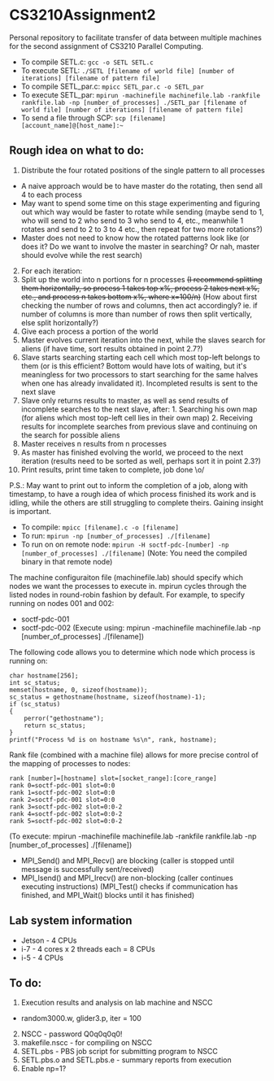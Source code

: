 # CS3210Assignment2

Personal repository to facilitate transfer of data between multiple machines for the second assignment of CS3210 Parallel Computing.

+ To compile SETL.c: `gcc -o SETL SETL.c`
+ To execute SETL: `./SETL [filename of world file] [number of iterations] [filename of pattern file]`
+ To compile SETL_par.c: `mpicc SETL_par.c -o SETL_par`
+ To execute SETL_par: `mpirun -machinefile machinefile.lab -rankfile rankfile.lab -np [number_of_processes] ./SETL_par [filename of world file] [number of iterations] [filename of pattern file]`
+ To send a file through SCP: `scp [filename] [account_name]@[host_name]:~`

## Rough idea on what to do:

1. Distribute the four rotated positions of the single pattern to all processes
  * A naive approach would be to have master do the rotating, then send all 4 to each process
  * May want to spend some time on this stage experimenting and figuring out which way would be faster to rotate while sending (maybe send to 1, who will send to 2 who send to 3 who send to 4, etc., meanwhile 1 rotates and send to 2 to 3 to 4 etc., then repeat for two more rotations?)
  * Master does not need to know how the rotated patterns look like (or does it? Do we want to involve the master in searching? Or nah, master should evolve while the rest search)
2. For each iteration:
  1. Split up the world into n portions for n processes ~~(I recommend splitting them horizontally, so process 1 takes top x%, process 2 takes next x%, etc., and process n takes bottom x%, where x=100/n)~~ (How about first checking the number of rows and columns, then act accordingly? ie. if number of columns is more than number of rows then split vertically, else split horizontally?)
  2. Give each process a portion of the world
  3. Master evolves current iteration into the next, while the slaves search for aliens (if have time, sort results obtained in point 2.7?)
  4. Slave starts searching starting each cell which most top-left belongs to them (or is this efficient? Bottom would have lots of waiting, but it's meaningless for two processors to start searching for the same halves when one has already invalidated it). Incompleted results is sent to the next slave
  5. Slave only returns results to master, as well as send results of incomplete searches to the next slave, after:
    1. Searching his own map (for aliens which most top-left cell lies in their own map)
    2. Receiving results for incomplete searches from previous slave and continuing on the search for possible aliens
  6. Master receives n results from n processes
  7. As master has finished evolving the world, we proceed to the next iteration (results need to be sorted as well, perhaps sort it in point 2.3?)
3. Print results, print time taken to complete, job done \o/

P.S.: May want to print out to inform the completion of a job, along with timestamp, to have a rough idea of which process finished its work and is idling, while the others are still struggling to complete theirs. Gaining insight is important.

- To compile: `mpicc [filename].c -o [filename]`
- To run: `mpirun -np [number_of_processes] ./[filename]`
- To run on on remote node: `mpirun -H soctf-pdc-[number] -np [number_of_processes] ./[filename]` (Note: You need the compiled binary in that remote node)

The machine configuraiton file (machinefile.lab) should specify which nodes we want the processes to execute in. mpirun cycles through the listed nodes in round-robin fashion by default. For example, to specify running on nodes 001 and 002:
- soctf-pdc-001
- soctf-pdc-002
(Execute using: mpirun -machinefile machinefile.lab -np [number_of_processes] ./[filename])

The following code allows you to determine which node which process is running on:
```
char hostname[256];
int sc_status;
memset(hostname, 0, sizeof(hostname));
sc_status = gethostname(hostname, sizeof(hostname)-1);
if (sc_status)
{
	perror("gethostname");
	return sc_status;
}
printf("Process %d is on hostname %s\n", rank, hostname);
```

Rank file (combined with a machine file) allows for more precise control of the mapping of processes to nodes:
```
rank [number]=[hostname] slot=[socket_range]:[core_range]
rank 0=soctf-pdc-001 slot=0:0
rank 1=soctf-pdc-002 slot=0:0
rank 2=soctf-pdc-001 slot=0:0
rank 3=soctf-pdc-002 slot=0:0-2
rank 4=soctf-pdc-002 slot=0:0-2
rank 5=soctf-pdc-002 slot=0:0-2
```
(To execute: mpirun -machinefile machinefile.lab -rankfile rankfile.lab -np [number_of_processes] ./[filename])

- MPI_Send() and MPI_Recv() are blocking (caller is stopped until message is successfully sent/received)
- MPI_Isend() and MPI_Irecv() are non-blocking (caller continues executing instructions) (MPI_Test() checks if communication has finished, and MPI_Wait() blocks until it has finished)

## Lab system information

* Jetson - 4 CPUs
* i-7 - 4 cores x 2 threads each = 8 CPUs
* i-5 - 4 CPUs

## To do:

1. Execution results and analysis on lab machine and NSCC
  - random3000.w, glider3.p, iter = 100
2. NSCC - password Q0q0q0q0!
  1. makefile.nscc - for compiling on NSCC
  2. SETL.pbs - PBS job script for submitting program to NSCC
  3. SETL.pbs.o and SETL.pbs.e - summary reports from execution
3. Enable np=1?
